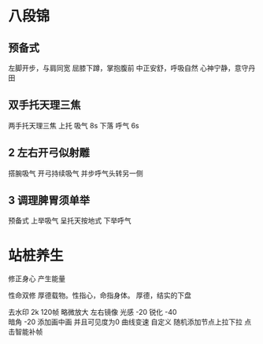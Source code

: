 # 八段锦
## 预备式
左脚开步，与肩同宽
屈膝下蹲，掌抱腹前
中正安舒，呼吸自然
心神宁静，意守丹田

## 双手托天理三焦

两手托天理三焦
上托 吸气 8s
下落 呼气 6s

## 2 左右开弓似射雕
搭腕吸气 开弓持续吸气 并步呼气头转另一侧

## 3 调理脾胃须单举
预备式
上举吸气 呈托天按地式
下举呼气

# 站桩养生

修正身心 产生能量

性命双修 厚德载物。性指心，命指身体。 厚德，结实的下盘

去水印
2k  120帧
略微放大 左右镜像
光感 -20
锐化 -40  
暗角 -20
添加画中画 并且可见度为0
曲线变速 自定义 随机添加节点上拉下拉 点击智能补帧